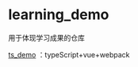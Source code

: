 # learning_demo
用于体现学习成果的仓库

  [ts_demo](https://github.com/onionlsh/learning_demo/tree/master/ts_demo) ：typeScript+vue+webpack
